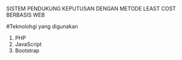 SISTEM PENDUKUNG KEPUTUSAN DENGAN METODE LEAST COST BERBASIS WEB

#Teknolohgi yang digunakan
   1. PHP
   2. JavaScript
   3. Bootstrap
   